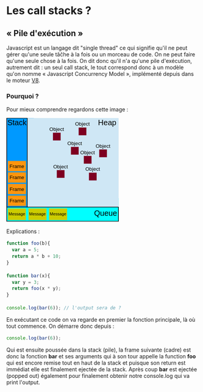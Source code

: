 # Les call stacks ?

## « Pile d'exécution »

Javascript est un langage dit "single thread" ce qui signifie qu'il ne peut gérer qu'une seule tâĉhe à la fois ou un morceau 
de code. On ne peut faire qu'une seule chose à la fois. On dit donc qu'il n'a qu'une pile d'exécution,
autrement dit : un seul call stack, le tout correspond donc à un modèle qu'on nomme « Javascript Concurrency Model », 
implémenté depuis dans le moteur [V8](https://v8.dev/).

### Pourquoi ?  

Pour mieux comprendre regardons cette image :  

![Image](stack-heap-queue.png)  

Explications :  

```javascript
function foo(b){
  var a = 5;
  return a * b + 10;
}

function bar(x){
  var y = 3;
  return foo(x * y);
}

console.log(bar(6)); // l'output sera de ?
```  

En exécutant ce code on va regarde en premier la fonction principale, là où tout commence. On démarre donc depuis :  
```javascript
console.log(bar(6));
```
Qui est ensuite poussée dans la stack (pile), la frame suivante (cadre) est donc la fonction **bar** et ses arguments qui à 
son tour appelle la function **foo** qui est encore remise tout en haut de la stack et puisque son return est immédiat 
elle est finalement ejectée de la stack. Après coup **bar** est ejectée (popped out) également pour finalement obtenir
notre console.log qui va print l'output.
